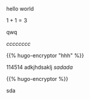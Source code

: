 
hello world

$1+1=3$

<!--more-->

qwq

$cccccccc$


{{% hugo-encryptor "hhh" %}}

$114514$
adkjhdsaklj
$sadada$

{{% hugo-encryptor  %}}

sda
